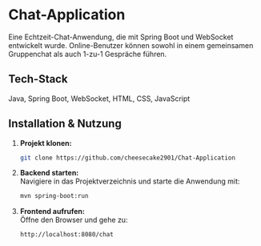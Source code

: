 # Chat-Application
Eine Echtzeit-Chat-Anwendung, die mit Spring Boot und WebSocket entwickelt wurde. Online-Benutzer können sowohl in einem gemeinsamen Gruppenchat als auch 1-zu-1 Gespräche führen.

## Tech-Stack
Java, Spring Boot, WebSocket, HTML, CSS, JavaScript

## Installation & Nutzung
1. **Projekt klonen:**  
   ```bash
   git clone https://github.com/cheesecake2901/Chat-Application
   ```
2. **Backend starten:**  
   Navigiere in das Projektverzeichnis und starte die Anwendung mit:
   ```bash
   mvn spring-boot:run
   ```
3. **Frontend aufrufen:**  
   Öffne den Browser und gehe zu:
   ```
   http://localhost:8080/chat
   ```
